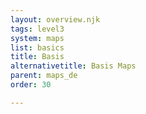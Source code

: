 ```yaml
---
layout: overview.njk
tags: level3
system: maps
list: basics
title: Basis
alternativetitle: Basis Maps
parent: maps_de
order: 30

---
```


